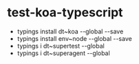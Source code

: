 # test-koa-typescript

- typings install dt~koa --global --save
- typings install env~node --global --save
- typings i dt~supertest --global
- typings i dt~superagent --global